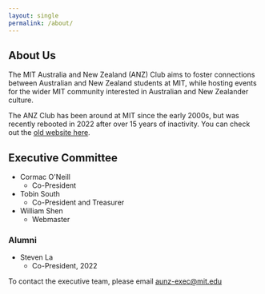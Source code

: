 ```yaml
---
layout: single
permalink: /about/
---
```


## About Us
The MIT Australia and New Zealand (ANZ) Club aims to foster connections between Australian and New Zealand students at MIT, while hosting events for the wider MIT community interested in Australian and New Zealander culture.

The ANZ Club has been around at MIT since the early 2000s, but was recently rebooted in 2022 after over 15 years of inactivity. You can check out the [old website here](https://web.mit.edu/anz/www/archive/home.html).

## Executive Committee

- Cormac O'Neill
    - Co-President
- Tobin South
    - Co-President and Treasurer
- William Shen
    - Webmaster

### Alumni

- Steven La
    - Co-President, 2022

To contact the executive team, please email [aunz-exec@mit.edu](mailto:aunz-exec@mit.edu)
